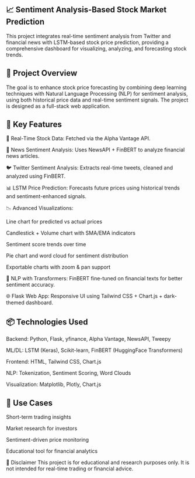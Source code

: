 ## 📈 Sentiment Analysis-Based Stock Market Prediction
This project integrates real-time sentiment analysis from Twitter and financial news with LSTM-based stock price prediction, providing a comprehensive dashboard for visualizing, analyzing, and forecasting stock trends.

## 🧠 Project Overview
The goal is to enhance stock price forecasting by combining deep learning techniques with Natural Language Processing (NLP) for sentiment analysis, using both historical price data and real-time sentiment signals. The project is designed as a full-stack web application.

## 🚀 Key Features
🔄 Real-Time Stock Data: Fetched via the Alpha Vantage API.

📰 News Sentiment Analysis: Uses NewsAPI + FinBERT to analyze financial news articles.

🐦 Twitter Sentiment Analysis: Extracts real-time tweets, cleaned and analyzed using FinBERT.

📊 LSTM Price Prediction: Forecasts future prices using historical trends and sentiment-enhanced signals.

📉 Advanced Visualizations:

Line chart for predicted vs actual prices

Candlestick + Volume chart with SMA/EMA indicators

Sentiment score trends over time

Pie chart and word cloud for sentiment distribution

Exportable charts with zoom & pan support

🧠 NLP with Transformers: FinBERT fine-tuned on financial texts for better sentiment accuracy.

🌐 Flask Web App: Responsive UI using Tailwind CSS + Chart.js + dark-themed dashboard.

## 📦 Technologies Used
Backend: Python, Flask, yfinance, Alpha Vantage, NewsAPI, Tweepy

ML/DL: LSTM (Keras), Scikit-learn, FinBERT (HuggingFace Transformers)

Frontend: HTML, Tailwind CSS, Chart.js

NLP: Tokenization, Sentiment Scoring, Word Clouds

Visualization: Matplotlib, Plotly, Chart.js


## 🧪 Use Cases
Short-term trading insights

Market research for investors

Sentiment-driven price monitoring

Educational tool for financial analytics

🔐 Disclaimer
This project is for educational and research purposes only. It is not intended for real-time trading or financial advice.
